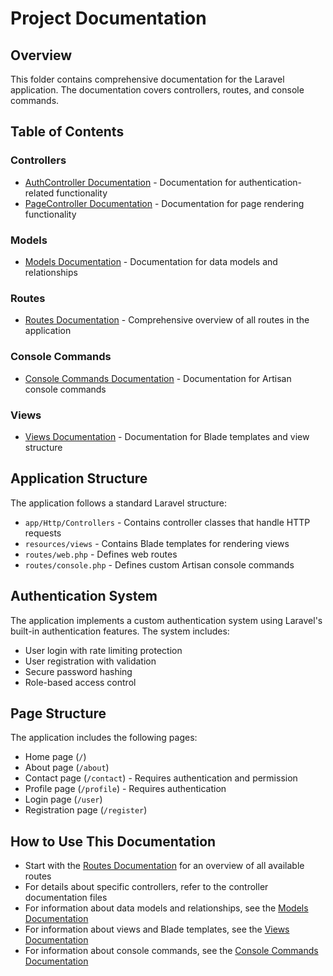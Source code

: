 # Project Documentation

## Overview
This folder contains comprehensive documentation for the Laravel application. The documentation covers controllers, routes, and console commands.

## Table of Contents

### Controllers
- [AuthController Documentation](AuthController.md) - Documentation for authentication-related functionality
- [PageController Documentation](PageController.md) - Documentation for page rendering functionality

### Models
- [Models Documentation](Models.md) - Documentation for data models and relationships

### Routes
- [Routes Documentation](Routes.md) - Comprehensive overview of all routes in the application

### Console Commands
- [Console Commands Documentation](ConsoleCommands.md) - Documentation for Artisan console commands

### Views
- [Views Documentation](Views.md) - Documentation for Blade templates and view structure

## Application Structure
The application follows a standard Laravel structure:

- `app/Http/Controllers` - Contains controller classes that handle HTTP requests
- `resources/views` - Contains Blade templates for rendering views
- `routes/web.php` - Defines web routes
- `routes/console.php` - Defines custom Artisan console commands

## Authentication System
The application implements a custom authentication system using Laravel's built-in authentication features. The system includes:

- User login with rate limiting protection
- User registration with validation
- Secure password hashing
- Role-based access control

## Page Structure
The application includes the following pages:

- Home page (`/`)
- About page (`/about`)
- Contact page (`/contact`) - Requires authentication and permission
- Profile page (`/profile`) - Requires authentication
- Login page (`/user`)
- Registration page (`/register`)

## How to Use This Documentation
- Start with the [Routes Documentation](Routes.md) for an overview of all available routes
- For details about specific controllers, refer to the controller documentation files
- For information about data models and relationships, see the [Models Documentation](Models.md)
- For information about views and Blade templates, see the [Views Documentation](Views.md)
- For information about console commands, see the [Console Commands Documentation](ConsoleCommands.md)
